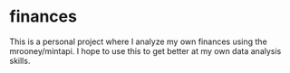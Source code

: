 # finances

This is a personal project where I analyze my own finances using the mrooney/mintapi. I hope to use this to get better at my own data analysis skills. 
